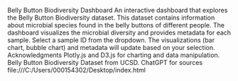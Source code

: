 Belly Button Biodiversity Dashboard
An interactive dashboard that explores the Belly Button Biodiversity dataset. This dataset contains information about microbial species found in the belly buttons of different people. The dashboard visualizes the microbial diversity and provides metadata for each sample.
Select a sample ID from the dropdown. The visualizations (bar chart, bubble chart) and metadata will update based on your selection.
Acknowledgments
Plotly.js and D3.js for charting and data manipulation.
Belly Button Biodiversity Dataset from UCSD.
ChatGPT for sources
file:///C:/Users/000154302/Desktop/index.html
